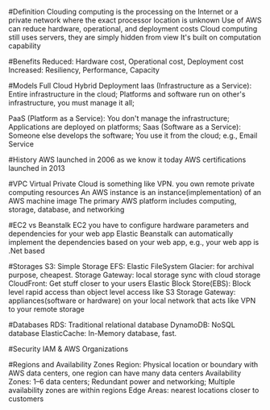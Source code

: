 #Definition
Clouding computing is the processing on the Internet or a private network where the exact processor location is unknown
Use of AWS can reduce hardware, operational, and deployment costs
Cloud computing still uses servers, they are simply hidden from view
It's built on computation capability

#Benefits
Reduced: Hardware cost, Operational cost, Deployment cost
Increased: Resiliency, Performance, Capacity

#Models
Full Cloud
Hybrid Deployment
Iaas (Infrastructure as a Service): Entire infrastructure in the cloud; Platforms and software run on other's
infrastructure, you must manage it all;

PaaS (Platform as a Service): You don't manage the infrastructure; Applications are deployed on platforms;
Saas (Software as a Service): Someone else develops the software; You use it from the cloud; e.g., Email Service

#History
AWS launched in 2006 as we know it today
AWS certifications launched in 2013

#VPC
Virtual Private Cloud is something like VPN. you own remote private computing resources
An AWS instance is an instance(implementation) of an AWS machine image
The primary AWS platform includes computing, storage, database, and networking

#EC2 vs Beanstalk
EC2 you have to configure hardware parameters and dependencies for your web app
Elastic Beanstalk can automatically implement the dependencies based on your web app, e.g., your web app is .Net based

#Storages
S3: Simple Storage
EFS: Elastic FileSystem
Glacier: for archival purpose, cheapest.
Storage Gateway: local storage sync with cloud storage
CloudFront: Get stuff closer to your users
Elastic Block Store(EBS): Block level rapid access than object level access like S3
Storage Gateway: appliances(software or hardware) on your local network that acts like VPN to your remote storage

#Databases
RDS: Traditional relational database
DynamoDB: NoSQL database
ElasticCache: In-Memory database, fast.

#Security
IAM & AWS Organizations

#Regions and Availability Zones
Region: Physical location or boundary with AWS data centers, one region can have many data centers
Availability Zones: 1–6 data centers; Redundant power and networking; Multiple availability zones are within regions
Edge Areas: nearest locations closer to customers

